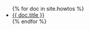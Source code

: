 <ul class="list list-unstyled">
  {% for doc in site.howtos %}
    <li><a href="{{ doc.url }}">{{ doc.title }}</a></li>
  {% endfor %}
</ul>